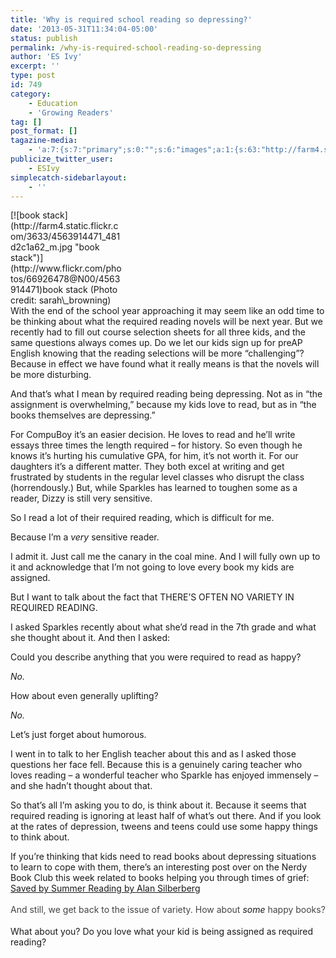 ```yaml
---
title: 'Why is required school reading so depressing?'
date: '2013-05-31T11:34:04-05:00'
status: publish
permalink: /why-is-required-school-reading-so-depressing
author: 'ES Ivy'
excerpt: ''
type: post
id: 749
category:
    - Education
    - 'Growing Readers'
tag: []
post_format: []
tagazine-media:
    - 'a:7:{s:7:"primary";s:0:"";s:6:"images";a:1:{s:63:"http://farm4.static.flickr.com/3633/4563914471_481d2c1a62_m.jpg";a:6:{s:8:"file_url";s:63:"http://farm4.static.flickr.com/3633/4563914471_481d2c1a62_m.jpg";s:5:"width";i:240;s:6:"height";i:161;s:4:"type";s:5:"image";s:4:"area";i:38640;s:9:"file_path";s:0:"";}}s:6:"videos";a:0:{}s:11:"image_count";i:1;s:6:"author";s:8:"37195739";s:7:"blog_id";s:8:"40536089";s:9:"mod_stamp";s:19:"2013-05-31 16:34:04";}'
publicize_twitter_user:
    - ESIvy
simplecatch-sidebarlayout:
    - ''
---
```

<div class="wp-caption alignleft" style="width: 178px">[![book stack](http://farm4.static.flickr.com/3633/4563914471_481d2c1a62_m.jpg "book stack")](http://www.flickr.com/photos/66926478@N00/4563914471)book stack (Photo credit: sarah\_browning)

</div>With the end of the school year approaching it may seem like an odd time to be thinking about what the required reading novels will be next year. But we recently had to fill out course selection sheets for all three kids, and the same questions always comes up. Do we let our kids sign up for preAP English knowing that the reading selections will be more “challenging”? Because in effect we have found what it really means is that the novels will be more disturbing.

And that’s what I mean by required reading being depressing. Not as in “the assignment is overwhelming,” because my kids love to read, but as in “the books themselves are depressing.”

For CompuBoy it’s an easier decision. He loves to read and he’ll write essays three times the length required – for history. So even though he knows it’s hurting his cumulative GPA, for him, it’s not worth it. For our daughters it’s a different matter. They both excel at writing and get frustrated by students in the regular level classes who disrupt the class (horrendously.) But, while Sparkles has learned to toughen some as a reader, Dizzy is still very sensitive.

So I read a lot of their required reading, which is difficult for me.

Because I’m a *very* sensitive reader.

I admit it. Just call me the canary in the coal mine. And I will fully own up to it and acknowledge that I’m not going to love every book my kids are assigned.

But I want to talk about the fact that THERE’S OFTEN NO VARIETY IN REQUIRED READING.

I asked Sparkles recently about what she’d read in the 7th grade and what she thought about it. And then I asked:

Could you describe anything that you were required to read as happy?

*No.*

How about even generally uplifting?

*No.*

Let’s just forget about humorous.

I went in to talk to her English teacher about this and as I asked those questions her face fell. Because this is a genuinely caring teacher who loves reading – a wonderful teacher who Sparkle has enjoyed immensely – and she hadn’t thought about that.

So that’s all I’m asking you to do, is think about it. Because it seems that required reading is ignoring at least half of what’s out there. And if you look at the rates of depression, tweens and teens could use some happy things to think about.

If you’re thinking that kids need to read books about depressing situations to learn to cope with them, there’s an interesting post over on the Nerdy Book Club this week related to books helping you through times of grief: [Saved by Summer Reading by Alan Silberberg](http://nerdybookclub.wordpress.com/2013/05/26/saved-by-summer-reading-by-alan-silberberg/)

<span style="font-size: 14px; color: #444444; line-height: 1.7;">And still, we get back to the issue of variety. How about </span>*some*<span style="font-size: 14px; color: #444444; line-height: 1.7;"> happy books?</span>

What about you? Do you love what your kid is being assigned as required reading?